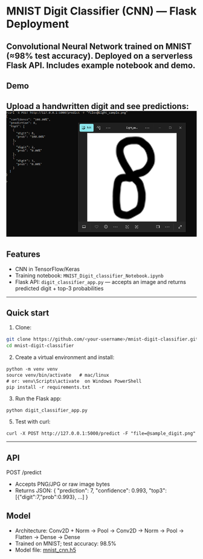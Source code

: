 # MNIST Digit Classifier (CNN) — Flask Deployment

Convolutional Neural Network trained on MNIST (≈98% test accuracy). Deployed on a serverless Flask API. Includes example notebook and demo.
---
## Demo
Upload a handwritten digit and see predictions:
![Eight Demo](screenshots/Demo_eight.PNG)
---

## Features
- CNN in TensorFlow/Keras
- Training notebook: `MNIST_Digit_classifier_Notebook.ipynb`
- Flask API: `digit_classifier_app.py` — accepts an image and returns predicted digit + top-3 probabilities

---

## Quick start
1. Clone:
```bash
git clone https://github.com/<your-username>/mnist-digit-classifier.git
cd mnist-digit-classifier
```

2. Create a virtual environment and install:
```
python -m venv venv
source venv/bin/activate   # mac/linux
# or: venv\Scripts\activate  on Windows PowerShell
pip install -r requirements.txt
```

3. Run the Flask app:
```
python digit_classifier_app.py
```

5. Test with curl:
```
curl -X POST http://127.0.0.1:5000/predict -F "file=@sample_digit.png"
```

---

## API
POST /predict
- Accepts PNG/JPG or raw image bytes
- Returns JSON:
  {
    "prediction": 7,
    "confidence": 0.993,
    "top3": [{"digit":7,"prob":0.993}, ...]
  }

## Model
- Architecture: Conv2D + Norm → Pool → Conv2D → Norm → Pool → Flatten → Dense → Dense
- Trained on MNIST; test accuracy: 98.5%
- Model file: [mnist_cnn.h5](https://github.com/blipovet/mnist-digit-classifier/releases/tag/v1.0/mnist_cnn.h5)

